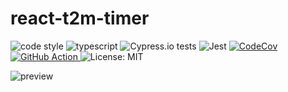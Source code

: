 # react-t2m-timer

<p>
    <img alt="code style" src="https://img.shields.io/badge/code_style-standard-brightgreen.svg" />
    <img alt="typescript" src="https://camo.githubusercontent.com/71182b7c92d3c36c24eae5342f373d773d58c11d/68747470733a2f2f666c61742e62616467656e2e6e65742f62616467652f69636f6e2f54797065643f69636f6e3d74797065736372697074266c6162656c266c6162656c436f6c6f723d626c756526636f6c6f723d353535353535" />
    <img alt="Cypress.io tests" src="https://img.shields.io/badge/cypress.io-tests-green.svg" />
    <img alt="Jest" src="https://jestjs.io/img/jest-badge.svg" />
    <a href="https://codecov.io/gh/doong-jo/react-t2m-timer">
      <img alt="CodeCov" src="https://codecov.io/gh/doong-jo/react-t2m-timer/branch/master/graph/badge.svg" />
    </a>
    <a href="https://github.com/doong-jo/react-t2m-timer/actions">
      <img alt="GitHub Action" src="https://github.com/doong-jo/react-t2m-timer/workflows/Deploy%20to%20GitHub%20Pages/badge.svg" />
    </a>
    <img alt="License: MIT" src="https://img.shields.io/badge/License-MIT-green.svg" />
</p>

![preview](https://kr.object.ncloudstorage.com/etc/react-t2m-timer-preview.png)
